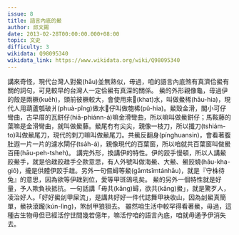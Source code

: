 ```yaml
---
issue: 8
title: 語言內底的鱟
author: 邱文錫
date: 2013-02-28T00:00:00.000+08:00
topic: 文史
difficulty: 3
wikidata: Q98095340
wikidata_link: https://www.wikidata.org/wiki/Q98095340
---
```

講來奇怪，現代台灣人對鱟(hāu)並無熟似，毋過，咱的語言內底煞有真濟佮鱟有關的詞句，可見較早的台灣人一定佮鱟有真深的關係。
鱟的外形親像龜，毋過伊的殼是兩橛(kue̍h)，頭前彼橛較大，會使用來𣁳(khat)水，叫做鱟桸(hāu-hia)，現代人用葫蘆瓠破爿(phuà-pîng)做水𣁳仔叫做匏桸(pû-hia)。鱟殼金滑，閣小可仔彎曲，古早厝的瓦鉼仔(hiā-phiánn-á)嘛金滑彎曲，所以嘛叫做鱟鉼仔；馬鞍藤的葉嘛是金滑彎曲，就叫做鱟藤。鱟尾𠕇𠕇尖尖，親像一枝刀，所以攕刀(tshiám-to)叫做鱟尾刀，現代的刺刀嘛叫做鱟尾刀。共鱟反翻身(pínghuansin)，會看著腹肚遐一片一片的濾水閘仔(tsa̍h-á)，親像現代的百葉窗，所以咱就共百葉窗叫做鱟百冊(hāu-peh-tsheh)。
講完外形，換講伊的特性。伊的跤手慢頓，所以人講鱟跤鱟手，就是佮趖跤趖手仝款意思，有人外號叫做海鱟、大鱟、鱟跤蟯(hāu-kha-giô)，攏是供體伊跤手趖。另外一句儑蟳等鱟(gāmtsîmtánhāu)，就是『守株待兔』的意思，因為欲等伊趖到位，愛等甲斑鴿吼矣。
鱟的另外一個特性就是好量，予人欺負袂抵抗。一句話講「毋共(kāng)蟳，欲共(kāng)鱟」，就是驚歹人，凌治好人。「好好鱟刣甲屎流」，是講共好好一件代誌舞甲袂收山，因為刣鱟真簡單，鱟袂滾躘(kún-lìng)，煞刣甲狼狽去。
雖然咱生活中較罕得看著鱟，毋過，這種古生物毋但已經活佇世間幾若億年，嘛活佇咱的語言內底，咱就毋通予伊消失去。